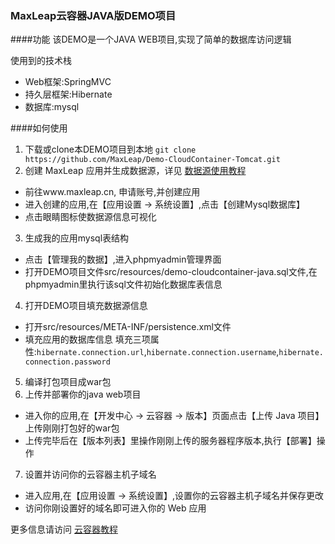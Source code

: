 ### MaxLeap云容器JAVA版DEMO项目

####功能
该DEMO是一个JAVA WEB项目,实现了简单的数据库访问逻辑

使用到的技术栈

- Web框架:SpringMVC
- 持久层框架:Hibernate
- 数据库:mysql

####如何使用
1. 下载或clone本DEMO项目到本地
  `git clone https://github.com/MaxLeap/Demo-CloudContainer-Tomcat.git`
2. 创建 MaxLeap 应用并生成数据源，详见 [数据源使用教程](https://github.com/MaxLeap/Docs/blob/master/zh/UserManual/Guide/DataSource.md)
  - 前往www.maxleap.cn, 申请账号,并创建应用
  - 进入创建的应用,在【应用设置 -> 系统设置】,点击【创建Mysql数据库】
  - 点击眼睛图标使数据源信息可视化
3. 生成我的应用mysql表结构
  - 点击【管理我的数据】,进入phpmyadmin管理界面
  - 打开DEMO项目文件src/resources/demo-cloudcontainer-java.sql文件,在phpmyadmin里执行该sql文件初始化数据库表信息
4. 打开DEMO项目填充数据源信息
  - 打开src/resources/META-INF/persistence.xml文件
  - 填充应用的数据库信息
    填充三项属性:`hibernate.connection.url`,`hibernate.connection.username`,`hibernate.connection.password`
5. 编译打包项目成war包
6. 上传并部署你的java web项目
  - 进入你的应用,在【开发中心 -> 云容器 -> 版本】页面点击【上传 Java 项目】上传刚刚打包好的war包
  - 上传完毕后在【版本列表】里操作刚刚上传的服务器程序版本,执行【部署】操作
7. 设置并访问你的云容器主机子域名
  - 进入应用,在【应用设置 -> 系统设置】,设置你的云容器主机子域名并保存更改
  - 访问你刚设置好的域名即可进入你的 Web 应用
 
更多信息请访问 [云容器教程](https://github.com/MaxLeap/Docs/blob/master/zh/UserManual/Guide/CloudContainer.md)
